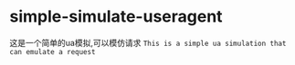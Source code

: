 # simple-simulate-useragent
这是一个简单的ua模拟,可以模仿请求
`This is a simple ua simulation that can emulate a request`

